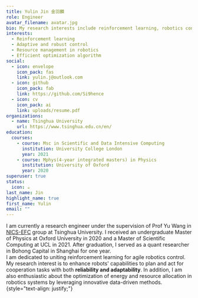 ```yaml
---
title: Yulin Jin 金羽麟
role: Engineer
avatar_filename: avatar.jpg
bio: My research interests include reinforcement learning, robotics control and convex optimization.
interests:
  - Reinforcement learning
  - Adaptive and robust control
  - Resource management in robotics
  - Efficient optimization algorithm
social:
  - icon: envelope
    icon_pack: fas
    link: yulin.j@outlook.com
  - icon: github
    icon_pack: fab
    link: https://github.com/Si9hence
  - icon: cv
    icon_pack: ai
    link: uploads/resume.pdf
organizations:
  - name: Tsinghua University
    url: https://www.tsinghua.edu.cn/en/
education:
  courses:
    - course: Msc in Scientific and Data Intensive Computing
      institution: University College London
      year: 2021
    - course: Mphys(4-year integrated masters) in Physics
      institution: University of Oxford
      year: 2020
superuser: true
status:
  icon: ☕️
last_name: Jin
highlight_name: true
first_name: Yulin
email: ""
---
```


I am currently a research engineer under the supervision of Prof Yu Wang in [NICS-EFC](https://nicsefc.ee.tsinghua.edu.cn/) group at Tsinghua University. I received an undergraduate Master of Physics at Oxford University in 2020 and a Master of Scientific Computing at UCL in 2021. After graduation, I served as a quant researcher in Bohong Capital in Shanghai for one year.  
I am dedicated to uniting reinforcement learning for agile robotics control. My research interest is to enhance robots' capabilities to plan and act for cooperation tasks with both **reliability and adaptability**. In addition, I am also enthusiastic about the optimization of energy and resource allocation in robotics systems by leveraging innovative data-driven methods.
{style="text-align: justify;"}
